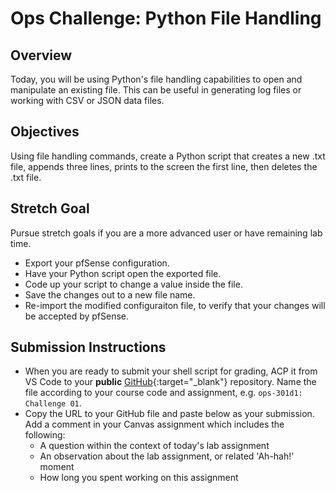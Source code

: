# Ops Challenge: Python File Handling

## Overview

Today, you will be using Python's file handling capabilities to open and manipulate an existing file. This can be useful in generating log files or working with CSV or JSON data files.

## Objectives

Using file handling commands, create a Python script that creates a new .txt file, appends three lines, prints to the screen the first line, then deletes the .txt file.

## Stretch Goal

Pursue stretch goals if you are a more advanced user or have remaining lab time.

- Export your pfSense configuration. 
- Have your Python script open the exported file. 
- Code up your script to change a value inside the file. 
- Save the changes out to a new file name.
- Re-import the modified configuraiton file, to verify that your changes will be accepted by pfSense.

## Submission Instructions

- When you are ready to submit your shell script for grading, ACP it from VS Code to your **public** [GitHub](https://github.com/){:target="_blank"} repository. Name the file according to your course code and assignment, e.g. `ops-301d1: Challenge 01`.
- Copy the URL to your GitHub file and paste below as your submission. Add a comment in your Canvas assignment which includes the following:
  - A question within the context of today's lab assignment
  - An observation about the lab assignment, or related 'Ah-hah!' moment
  - How long you spent working on this assignment
